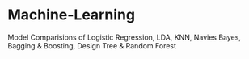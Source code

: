 # Machine-Learning
 Model Comparisions of Logistic Regression, LDA, KNN, Navies Bayes, Bagging & Boosting, Design Tree & Random Forest
